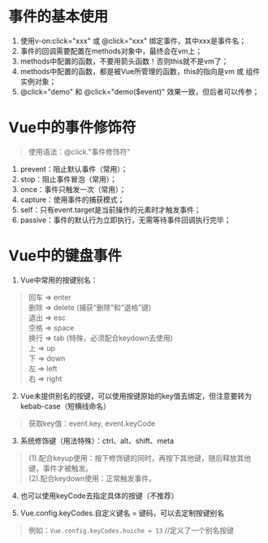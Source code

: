 # 事件的基本使用
1. 使用v-on:click="xxx" 或 @click="xxx" 绑定事件，其中xxx是事件名；
2. 事件的回调需要配置在methods对象中，最终会在vm上；
3. methods中配置的函数，不要用箭头函数！否则this就不是vm了；
4. methods中配置的函数，都是被Vue所管理的函数，this的指向是vm 或 组件实例对象；
5. @click="demo" 和 @click="demo($event)" 效果一致，但后者可以传参；

# Vue中的事件修饰符
> 使用语法：@click."事件修饰符"
1. prevent：阻止默认事件（常用）；
2. stop：阻止事件冒泡（常用）；
3. once：事件只触发一次（常用）；
4. capture：使用事件的捕获模式；
5. self：只有event.target是当前操作的元素时才触发事件；
6. passive：事件的默认行为立即执行，无需等待事件回调执行完毕；

# Vue中的键盘事件
1. Vue中常用的按键别名：
> 回车 => enter  
> 删除 => delete (捕获“删除”和“退格”键)  
> 退出 => esc  
> 空格 => space  
> 换行 => tab (特殊，必须配合keydown去使用)  
> 上 => up  
> 下 => down  
> 左 => left  
> 右 => right  

2. Vue未提供别名的按键，可以使用按键原始的key值去绑定，但注意要转为kebab-case（短横线命名）
> 获取key值：event.key, event.keyCode

3. 系统修饰键（用法特殊）：ctrl、alt、shift、meta
> (1).配合keyup使用：按下修饰键的同时，再按下其他键，随后释放其他键，事件才被触发。  
> (2).配合keydown使用：正常触发事件。  

4. 也可以使用keyCode去指定具体的按键（不推荐）

5. Vue.config.keyCodes.自定义键名 = 键码，可以去定制按键别名
> 例如：`Vue.config.keyCodes.huiche = 13` //定义了一个别名按键